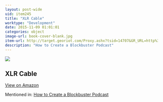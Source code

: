 ```yaml
---
layout: post-wide
uid: item245
title: "XLR Cable"
worktype: "Development"
date: 2015-11-09 01:01:01
categories: object
image-url: book-cover-blank.jpg
item-url: http://target.georiot.com/Proxy.ashx?tsid=14707&GR_URL=http%3A%2F%2Fwww.amazon.com%2FYour-Cable-Store-Microphone-feet%2Fdp%2FB001JI2KHS%2F
description: "How to Create a Blockbuster Podcast"
---
```

<a href="http://target.georiot.com/Proxy.ashx?tsid=14707&GR_URL=http%3A%2F%2Fwww.amazon.com%2FYour-Cable-Store-Microphone-feet%2Fdp%2FB001JI2KHS%2F" target="blank"><img src="../../../../img/thumbs/book-cover-blank.jpg" class="prod-img"></a>
<h2>XLR Cable</h2>
<p><a class="btn btn-primary" href="http://target.georiot.com/Proxy.ashx?tsid=14707&GR_URL=http%3A%2F%2Fwww.amazon.com%2FYour-Cable-Store-Microphone-feet%2Fdp%2FB001JI2KHS%2F" target="blank">View on Amazon</a><p>
<p>Mentioned in: <a href="http://fourhourworkweek.com/2015/01/29/alex-blumberg/comment-page-2/" target="blank">How to Create a Blockbuster Podcast</a></p>
